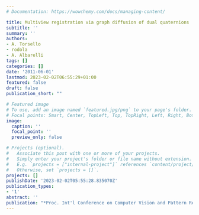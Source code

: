 ```yaml
---
# Documentation: https://wowchemy.com/docs/managing-content/

title: Multiview registration via graph diffusion of dual quaternions
subtitle: ''
summary: ''
authors:
- A. Torsello
- rodola
- A. Albarelli
tags: []
categories: []
date: '2011-06-01'
lastmod: 2023-02-02T06:55:29+01:00
featured: false
draft: false
publication_short: ""

# Featured image
# To use, add an image named `featured.jpg/png` to your page's folder.
# Focal points: Smart, Center, TopLeft, Top, TopRight, Left, Right, BottomLeft, Bottom, BottomRight.
image:
  caption: ''
  focal_point: ''
  preview_only: false

# Projects (optional).
#   Associate this post with one or more of your projects.
#   Simply enter your project's folder or file name without extension.
#   E.g. `projects = ["internal-project"]` references `content/project/deep-learning/index.md`.
#   Otherwise, set `projects = []`.
projects: []
publishDate: '2023-02-02T05:55:28.835070Z'
publication_types:
- '1'
abstract: ''
publication: "*Proc. Int'l Conference on Computer Vision and Pattern Recognition (CVPR)*"
---
```


